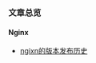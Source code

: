 ### 文章总览

#### Nginx
  - [ngixn的版本发布历史](https://github.com/Mr-House/blog/blob/master/nginx%E7%9A%84%E7%89%88%E6%9C%AC%E5%8F%91%E5%B8%83%E5%8E%86%E5%8F%B2.md)
